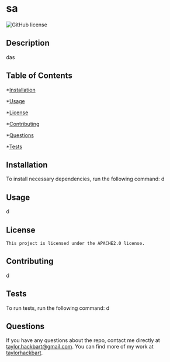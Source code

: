 # sa
  ![GitHub license](https://img.shields.io/badge/license-APACHE2.0-blue.svg)
  ## Description

  das

  ## Table of Contents

  *[Installation](#installation)

  *[Usage](#usage)

  
*[License](#license)
    

  *[Contributing](#contributing)

  *[Questions](#questions)

  *[Tests](#tests)


  ## Installation

  To install necessary dependencies, run the following command:
  d

  ## Usage

  d

  ## License
    
    This project is licensed under the APACHE2.0 license.

  ## Contributing
  d

  ## Tests

  To run tests, run the following command:
  d

  ## Questions

  If you have any questions about the repo, contact me directly at taylor.hackbart@gmail.com.
  You can find more of my work at [taylorhackbart](https://github/com/taylorhackbart).
 
  